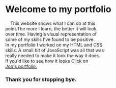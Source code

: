 <h1>Welcome to my portfolio</h1>

<p>
  &nbsp;&nbsp;&nbsp;&nbsp;This website shows what I can do at this
  <br>
  point.The more I learn, the better it will look 
  <br>
  over time. Having a visual representation of 
  <br>
  some of my skills I've found to be positive.
  <br>
  In my portfolio I worked on my HTML and CSS 
  <br>
  skills. A small bit of JavaScript was all that was 
  <br>
  really needed to make it look the way it does. 
  <br>
  If you'd like to see how it looks Click on 
  <br>
  <a href="https://jonathan-treloggen.github.io" target="_blank">Jon's portfolio.</a> 
</p>

<h3>Thank you for stopping bye.</h3>
